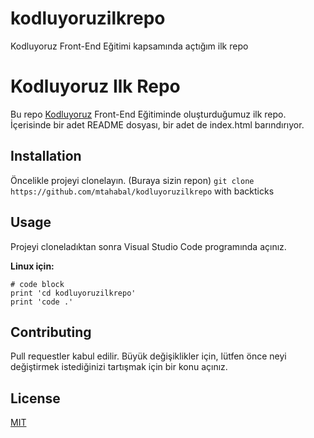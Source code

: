 # kodluyoruzilkrepo
Kodluyoruz Front-End Eğitimi kapsamında açtığım ilk repo

# Kodluyoruz Ilk Repo

Bu repo [Kodluyoruz](https://kodluyoruz.org/) Front-End Eğitiminde oluşturduğumuz ilk repo. İçerisinde bir adet README dosyası, bir adet de index.html barındırıyor.

## Installation

Öncelikle projeyi clonelayın. (Buraya sizin repon)
`git clone https://github.com/mtahabal/kodluyoruzilkrepo` with backticks


## Usage
Projeyi cloneladıktan sonra Visual Studio Code programında açınız.

**Linux için:**

```
# code block
print 'cd kodluyoruzilkrepo'
print 'code .'
```

## Contributing
Pull requestler kabul edilir. Büyük değişiklikler için, lütfen önce neyi değiştirmek istediğinizi tartışmak için bir konu açınız.

## License
[MIT](https://choosealicense.com/licenses/mit/)
